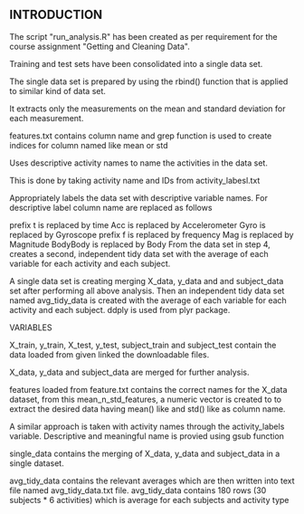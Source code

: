 ## INTRODUCTION

The script "run_analysis.R" has been created as per requirement for the course assignment "Getting and Cleaning Data".

Training and test sets have been consolidated into a single data set.

The single data set is prepared by using the rbind() function that is applied to similar kind of data set.

It extracts only the measurements on the mean and standard deviation for each measurement.

features.txt contains column name and grep function is used to create indices for column named like mean or std

Uses descriptive activity names to name the activities in the data set.

This is done by taking activity name and IDs from activity_labesl.txt

Appropriately labels the data set with descriptive variable names. For descriptive label column name are replaced as follows

prefix t is replaced by time
Acc is replaced by Accelerometer
Gyro is replaced by Gyroscope
prefix f is replaced by frequency
Mag is replaced by Magnitude
BodyBody is replaced by Body
From the data set in step 4, creates a second, independent tidy data set with the average of each variable for each activity and each subject.

A single data set is creating merging X_data, y_data and and subject_data set after performing all above analysis. Then an independent tidy data set named avg_tidy_data is created with the average of each variable for each activity and each subject. ddply is used from plyr package.

VARIABLES

X_train, y_train, X_test, y_test, subject_train and subject_test contain the data loaded from given linked the downloadable files.

X_data, y_data and subject_data are merged for further analysis.

features loaded from feature.txt contains the correct names for the X_data dataset, from this mean_n_std_features, a numeric vector is created to to extract the desired data having mean() like and std() like as column name.

A similar approach is taken with activity names through the activity_labels variable. Descriptive and meaningful name is provied using gsub function

single_data contains the merging of X_data, y_data and subject_data in a single dataset.

avg_tidy_data contains the relevant averages which are then written into text file named avg_tidy_data.txt file. avg_tidy_data contains 180 rows (30 subjects * 6 activities) which is average for each subjects and activity type